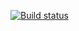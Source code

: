 [![Build status](https://ci.appveyor.com/api/projects/status/hqruycixoggg96go/branch/main?svg=true)](https://ci.appveyor.com/project/alyonaredina/cardwithdeliverydatechangetask2/branch/main)
